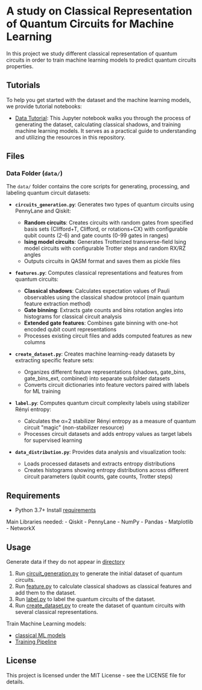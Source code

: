 # A study on Classical Representation of Quantum Circuits for Machine Learning 

In this project we study different classical representation of quantum circuits in order to train machine learning models to predict quantum circuits properties.

## Tutorials

To help you get started with the dataset and the machine learning models, we provide tutorial notebooks:

- [Data Tutorial](data/tutorial_data.ipynb): This Jupyter notebook walks you through the process of generating the dataset, calculating classical shadows, and training machine learning models. It serves as a practical guide to understanding and utilizing the resources in this repository.

## Files

### Data Folder (`data/`)

The `data/` folder contains the core scripts for generating, processing, and labeling quantum circuit datasets:

- **`circuits_generation.py`**: Generates two types of quantum circuits using PennyLane and Qiskit:
  - **Random circuits**: Creates circuits with random gates from specified basis sets (Clifford+T, Clifford, or rotations+CX) with configurable qubit counts (2-6) and gate counts (0-99 gates in ranges)
  - **Ising model circuits**: Generates Trotterized transverse-field Ising model circuits with configurable Trotter steps and random RX/RZ angles
  - Outputs circuits in QASM format and saves them as pickle files

- **`features.py`**: Computes classical representations and features from quantum circuits:
  - **Classical shadows**: Calculates expectation values of Pauli observables using the classical shadow protocol (main quantum feature extraction method)
  - **Gate binning**: Extracts gate counts and bins rotation angles into histograms for classical circuit analysis
  - **Extended gate features**: Combines gate binning with one-hot encoded qubit count representations
  - Processes existing circuit files and adds computed features as new columns

- **`create_dataset.py`**: Creates machine learning-ready datasets by extracting specific feature sets:
  - Organizes different feature representations (shadows, gate_bins, gate_bins_ext, combined) into separate subfolder datasets
  - Converts circuit dictionaries into feature vectors paired with labels for ML training

- **`label.py`**: Computes quantum circuit complexity labels using stabilizer Rényi entropy:
  - Calculates the α=2 stabilizer Rényi entropy as a measure of quantum circuit "magic" (non-stabilizer resource)
  - Processes circuit datasets and adds entropy values as target labels for supervised learning

- **`data_distribution.py`**: Provides data analysis and visualization tools:
  - Loads processed datasets and extracts entropy distributions
  - Creates histograms showing entropy distributions across different circuit parameters (qubit counts, gate counts, Trotter steps)



## Requirements

- Python 3.7+
Install [requirements](requirements.txt)

Main Libraries needed:
    - Qiskit
    - PennyLane
    - NumPy
    - Pandas
    - Matplotlib
    - NetworkX

## Usage

Generate data if they do not appear in [directory](data/random_circuits/)
1. Run [circuit_generation.py](circuit_generation.py) to generate the initial dataset of quantum circuits.
2. Run [feature.py](feature.py) to calculate classical shadows as classical features and add them to the dataset.
3. Run [label.py](label.py) to label the quantum circuits of the dataset.
4. Run [create_dataset.py](lcreate_dataset.py) to create the dataset of quantum circuits with several classical representations.

Train Machine Learning models:

- [classical ML models](models.py)
- [Training Pipeline](training.py)

## License
This project is licensed under the MIT License - see the LICENSE file for details.

